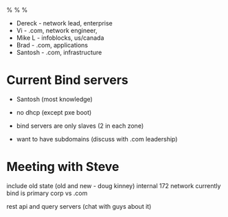 %
%
%

* Dereck - network lead, enterprise
* Vi - .com, network engineer,
* Mike L - infoblocks, us/canada
* Brad - .com, applications
* Santosh - .com, infrastructure

# Current Bind servers
* Santosh (most knowledge)

* no dhcp (except pxe boot)
* bind servers are only slaves (2 in each zone)
* want to have subdomains (discuss with .com leadership)



# Meeting with Steve

include old state (old and new - doug kinney)
internal 172 network
currently bind is primary
corp vs .com

rest api and query servers (chat with guys about it)
